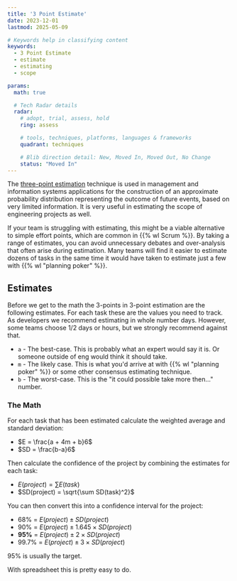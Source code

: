 ```yaml
---
title: '3 Point Estimate'
date: 2023-12-01
lastmod: 2025-05-09

# Keywords help in classifying content
keywords:
  - 3 Point Estimate
  - estimate
  - estimating
  - scope

params:
  math: true

  # Tech Radar details
  radar:
    # adopt, trial, assess, hold
    ring: assess

    # tools, techniques, platforms, languages & frameworks
    quadrant: techniques

    # Blib direction detail: New, Moved In, Moved Out, No Change
    status: "Moved In"
---
```


The [three-point estimation](https://en.wikipedia.org/wiki/Three-point_estimation) technique is used in management and information systems applications for the construction of an approximate probability distribution representing the outcome of future events, based on very limited information.  It is very useful in estimating the scope of engineering projects as well.

If your team is struggling with estimating, this might be a viable alternative to simple effort points, which are common in {{% wl Scrum %}}. By taking a range of estimates, you can avoid unnecessary debates and over-analysis that often arise during estimation. Many teams will find it easier to estimate dozens of tasks in the same time it would have taken to estimate just a few with {{% wl "planning poker" %}}.

<!--more-->

## Estimates

Before we get to the math the 3-points in 3-point estimation are the following estimates.  For each task these are the values you need to track.  As developers we recommend estimating in whole number days.  However, some teams choose 1/2 days or hours, but we strongly recommend against that.

- `a` - The best-case.  This is probably what an expert would say it is.  Or someone outside of eng would think it should take.
- `m` - The likely case.  This is what you'd arrive at with {{% wl "planning poker" %}} or some other consensus estimating technique.
- `b` - The worst-case.  This is the "it could possible take more then..." number.

### The Math

For each task that has been estimated calculate the weighted average and standard deviation:

- $E = \frac{a + 4m + b}6$
- $SD = \frac{b-a}6$

Then calculate the confidence of the project by combining the estimates for each task:

- $E(project) = \sum E(task)$
- $SD(project) = \sqrt{\sum SD(task)^2}$

You can then convert this into a confidence interval for the project:

- 68% = $E(project) \pm SD(project)$
- 90% = $E(project) \pm 1.645 \times SD(project)$
- **95%** = $E(project) \pm 2 \times SD(project)$
- 99.7% = $E(project) \pm 3 \times SD(project)$

95% is usually the target.

With spreadsheet this is pretty easy to do.
